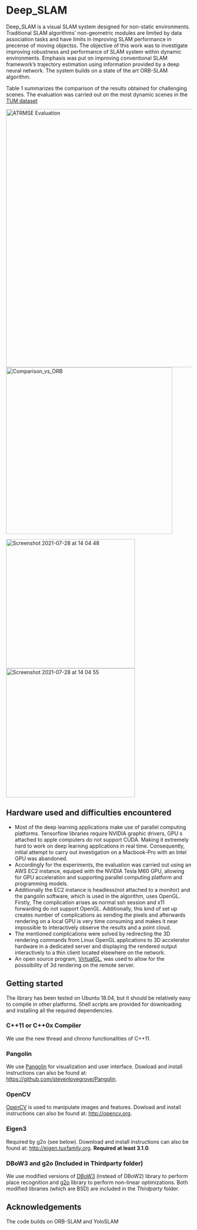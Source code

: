 # Deep_SLAM
Deep_SLAM is a visual SLAM system designed for non-static environments.
Traditional SLAM algorithms’ non-geometric modules are limited by data association tasks and have limits in improving SLAM performance in precense of moving objectss. The objective of this work was to investigate improving robustness and performance of SLAM system within dynamic environments. Emphasis was put on improving conventional SLAM framework’s trajectory estimation using information provided by a deep neural network. The system builds on a state of the art ORB-SLAM algorithm.

Table 1 summarizes the comparison of the results obtained for challenging scenes. The evaluation was carried out on the most dynamic scenes in the [TUM dataset](http://projects.asl.ethz.ch/datasets/doku.php?id=kmavvisualinertialdatasets)

<img width="700" alt="ATRMSE Evaluation" src="https://user-images.githubusercontent.com/26338303/127303898-27faa7b3-4d64-4c83-b4f0-21b73373a539.png">
<img width="452" alt="Comparison_vs_ORB" src="https://user-images.githubusercontent.com/26338303/127312629-700ba003-4780-409e-84ab-e72307377179.png">


<p align="left">
<img width="350" alt="Screenshot 2021-07-28 at 14 04 48" src="https://user-images.githubusercontent.com/26338303/127304472-3aeb10e0-ed16-45d1-a0a4-d55d844842e9.png">

  <img  width="350" alt="Screenshot 2021-07-28 at 14 04 55" src="https://user-images.githubusercontent.com/26338303/127304484-2c77f196-95f7-451c-9d08-65ab42a266ef.png">
</p>

## Hardware used and difficulties encountered
- Most of the deep learning applications make use of parallel computing platforms. Tensorflow libraries require NVIDIA graphic drivers, GPU s attached to apple computers do not support CUDA. Making it extremely hard to work on deep learning applications in real time. Consequently, initial attempt to carry out investigation on a Macbook-Pro with an Intel GPU was abandoned.
- Accordingly for the experiments, the evaluation was carried out using an AWS EC2 instance, equiped with the NVIDIA Tesla M60 GPU, allowing for GPU acceleration and supporting parallel computing platform and programming models. 
- Additionally the EC2 instance is headless(not attached to a monitor) and the pangolin software, which is used in the  algorithm, uses OpenGL. Firstly, The complication arises as normal ssh session and x11 forwarding do not support OpenGL. Additionally, this kind of set up creates number of complications as sending the pixels and afterwards rendering on a local GPU is very time consuming and makes it near impossible to interactively observe the results and a point cloud.
- The mentioned complications were solved by redirecting the 3D rendering commands from Linux OpenGL applications to 3D accelerator hardware in a dedicated server and displaying the rendered output interactively to a thin client located elsewhere on the network.
- An open source program, <a href="https://www.virtualgl.org/">VirtualGL</a>, was used to allow for the posssibility of 3d rendering on the remote server.

## Getting started
The library has been tested on  Ubuntu 18.04, but it should be relatively easy to compile in other platforms.
Shell scripts are provided for downloading and installing all the required dependencies.

### C++11 or C++0x Compiler
We use the new thread and chrono functionalities of C++11.

### Pangolin
We use [Pangolin](https://github.com/stevenlovegrove/Pangolin) for visualization and user interface. Dowload and install instructions can also be found at: https://github.com/stevenlovegrove/Pangolin.

### OpenCV
[OpenCV](http://opencv.org) is used to manipulate images and features. Dowload and install instructions can also be found at: http://opencv.org.

### Eigen3
Required by g2o (see below). Download and install instructions can also be found at: http://eigen.tuxfamily.org. **Required at least 3.1.0**.

### DBoW3 and g2o (Included in Thirdparty folder)
We use modified versions of [DBoW3](https://github.com/rmsalinas/DBow3) (instead of DBoW2) library to perform place recognition and [g2o](https://github.com/RainerKuemmerle/g2o) library to perform non-linear optimizations. Both modified libraries (which are BSD) are included in the *Thirdparty* folder.

## Acknowledgements
The code builds on ORB-SLAM and YoloSLAM
